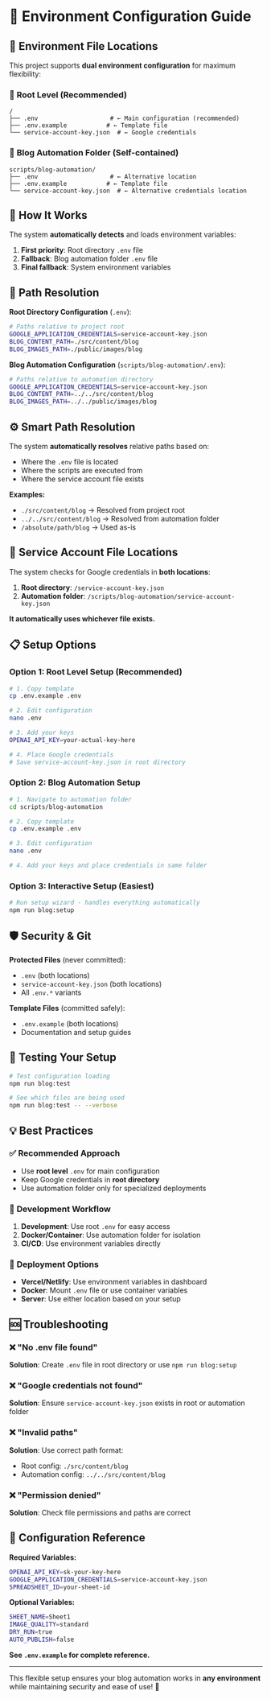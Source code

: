 # 🔧 Environment Configuration Guide

## 📍 Environment File Locations

This project supports **dual environment configuration** for maximum flexibility:

### 🎯 **Root Level** (Recommended)
```
/
├── .env                    # ← Main configuration (recommended)
├── .env.example           # ← Template file
└── service-account-key.json  # ← Google credentials
```

### 🔧 **Blog Automation Folder** (Self-contained)
```
scripts/blog-automation/
├── .env                    # ← Alternative location
├── .env.example           # ← Template file  
└── service-account-key.json  # ← Alternative credentials location
```

## 🚀 How It Works

The system **automatically detects** and loads environment variables:

1. **First priority**: Root directory `.env` file
2. **Fallback**: Blog automation folder `.env` file
3. **Final fallback**: System environment variables

## 📁 Path Resolution

**Root Directory Configuration** (`.env`):
```bash
# Paths relative to project root
GOOGLE_APPLICATION_CREDENTIALS=service-account-key.json
BLOG_CONTENT_PATH=./src/content/blog
BLOG_IMAGES_PATH=./public/images/blog
```

**Blog Automation Configuration** (`scripts/blog-automation/.env`):
```bash
# Paths relative to automation directory
GOOGLE_APPLICATION_CREDENTIALS=service-account-key.json
BLOG_CONTENT_PATH=../../src/content/blog  
BLOG_IMAGES_PATH=../../public/images/blog
```

## ⚙️ Smart Path Resolution

The system **automatically resolves** relative paths based on:
- Where the `.env` file is located
- Where the scripts are executed from
- Where the service account file exists

**Examples:**
- `./src/content/blog` → Resolved from project root
- `../../src/content/blog` → Resolved from automation folder
- `/absolute/path/blog` → Used as-is

## 🔑 Service Account File Locations

The system checks for Google credentials in **both locations**:

1. **Root directory**: `/service-account-key.json`
2. **Automation folder**: `/scripts/blog-automation/service-account-key.json`

**It automatically uses whichever file exists.**

## 📋 Setup Options

### Option 1: Root Level Setup (Recommended)

```bash
# 1. Copy template
cp .env.example .env

# 2. Edit configuration
nano .env

# 3. Add your keys
OPENAI_API_KEY=your-actual-key-here

# 4. Place Google credentials
# Save service-account-key.json in root directory
```

### Option 2: Blog Automation Setup

```bash
# 1. Navigate to automation folder
cd scripts/blog-automation

# 2. Copy template  
cp .env.example .env

# 3. Edit configuration
nano .env

# 4. Add your keys and place credentials in same folder
```

### Option 3: Interactive Setup (Easiest)

```bash
# Run setup wizard - handles everything automatically
npm run blog:setup
```

## 🛡️ Security & Git

**Protected Files** (never committed):
- `.env` (both locations)
- `service-account-key.json` (both locations)
- All `.env.*` variants

**Template Files** (committed safely):
- `.env.example` (both locations)
- Documentation and setup guides

## 🧪 Testing Your Setup

```bash
# Test configuration loading
npm run blog:test

# See which files are being used
npm run blog:test -- --verbose
```

## 💡 Best Practices

### ✅ **Recommended Approach**
- Use **root level** `.env` for main configuration
- Keep Google credentials in **root directory**
- Use automation folder only for specialized deployments

### 🔄 **Development Workflow**
1. **Development**: Use root `.env` for easy access
2. **Docker/Container**: Use automation folder for isolation
3. **CI/CD**: Use environment variables directly

### 🚀 **Deployment Options**
- **Vercel/Netlify**: Use environment variables in dashboard
- **Docker**: Mount `.env` file or use container variables
- **Server**: Use either location based on your setup

## 🆘 Troubleshooting

### ❌ **"No .env file found"**
**Solution**: Create `.env` file in root directory or use `npm run blog:setup`

### ❌ **"Google credentials not found"**  
**Solution**: Ensure `service-account-key.json` exists in root or automation folder

### ❌ **"Invalid paths"**
**Solution**: Use correct path format:
- Root config: `./src/content/blog`
- Automation config: `../../src/content/blog`

### ❌ **"Permission denied"**
**Solution**: Check file permissions and paths are correct

## 📖 Configuration Reference

**Required Variables:**
```bash
OPENAI_API_KEY=sk-your-key-here
GOOGLE_APPLICATION_CREDENTIALS=service-account-key.json
SPREADSHEET_ID=your-sheet-id
```

**Optional Variables:**
```bash
SHEET_NAME=Sheet1
IMAGE_QUALITY=standard
DRY_RUN=true
AUTO_PUBLISH=false
```

**See `.env.example` for complete reference.**

---

This flexible setup ensures your blog automation works in **any environment** while maintaining security and ease of use! 🎉